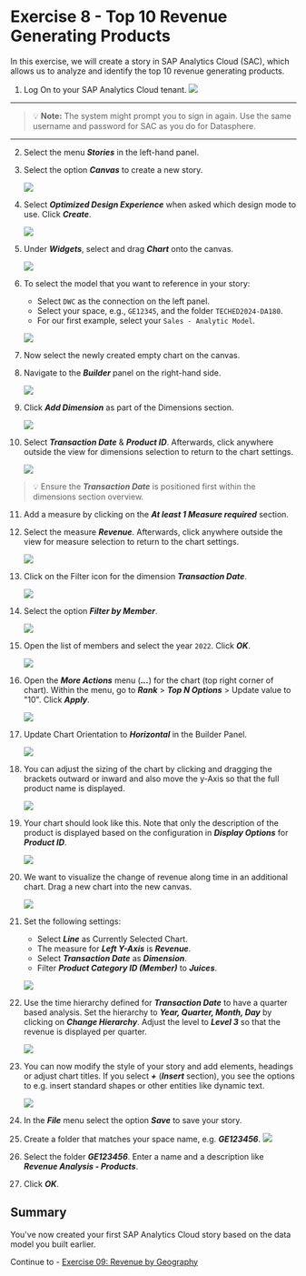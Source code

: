 # Exercise 8 - Top 10 Revenue Generating Products

In this exercise, we will create a story in SAP Analytics Cloud (SAC), which allows us to analyze and identify the top 10 revenue generating products.

1. Log On to your SAP Analytics Cloud tenant.
    ![](images/00_00_0221.png) 

---

>:bulb: **Note:** The system might prompt you to sign in again. Use the same username and password for SAC as you do for Datasphere.

---

2. Select the menu ***Stories*** in the left-hand panel.

3. Select the option ***Canvas*** to create a new story.

    ![](images/00_00_0201.png) 

4. Select ***Optimized Design Experience*** when asked which design mode to use. Click ***Create***.

    ![](images/00_00_0222.png) 

5. Under ***Widgets***, select and drag ***Chart*** onto the canvas.

    ![](images/00_00_0204.png)

6. To select the model that you want to reference in your story:
    - Select `DWC` as the connection on the left panel.
    - Select your space, e.g., `GE12345`, and the folder `TECHED2024-DA180`.
    - For our first example, select your `Sales - Analytic Model`.

    ![](images/00_00_0205B.png)

7. Now select the newly created empty chart on the canvas.

8. Navigate to the ***Builder*** panel on the right-hand side.

    ![](images/00_00_0203.png) 


9. Click ***Add Dimension*** as part of the Dimensions section.

    ![](images/00_00_0209.png) 

10. Select ***Transaction Date*** & ***Product ID***. Afterwards, click anywhere outside the view for dimensions selection to return to the chart settings.

    ![](images/00_00_0202.png)

>:bulb: Ensure the ***Transaction Date*** is positioned first within the dimensions section overview.  

11. Add a measure by clicking on the ***At least 1 Measure required*** section.

12. Select the measure ***Revenue***. Afterwards, click anywhere outside the view for measure selection to return to the chart settings.

    ![](images/00_00_0210.png)

13. Click on the Filter icon for the dimension ***Transaction Date***.

    ![](images/00_00_0206.png) 

14. Select the option ***Filter by Member***.

    ![](images/00_00_0215.png) 

15. Open the list of members and select the year `2022`. Click ***OK***.

    ![](images/00_00_0216_2.png)

16. Open the ***More Actions*** menu (***...***) for the chart (top right corner of chart). Within the menu, go to ***Rank*** > ***Top N Options*** > Update value to "10". Click ***Apply***.

    ![](images/00_00_0220.png)

17. Update Chart Orientation to ***Horizontal*** in the Builder Panel.

    ![](images/00_00_0226.png)

18. You can adjust the sizing of the chart by clicking and dragging the brackets outward or inward and also move the y-Axis so that the full product name is displayed.

    ![](images/00_00_0223.png)

19. Your chart should look like this. Note that only the description of the product is displayed based on the configuration in ***Display Options*** for ***Product ID***.

    ![](images/00_00_0225.png) 

20. We want to visualize the change of revenue along time in an additional chart. Drag a new chart into the new canvas.

    ![](images/00_00_0228.png) 

21. Set the following settings:
    - Select ***Line*** as Currently Selected Chart.
    - The measure for ***Left Y-Axis*** is ***Revenue***.
    - Select ***Transaction Date*** as ***Dimension***.
    - Filter ***Product Category ID (Member)*** to ***Juices***.

    ![](images/00_00_0229.png) 

22. Use the time hierarchy defined for ***Transaction Date*** to have a quarter based analysis. Set the hierarchy to ***Year, Quarter, Month, Day*** by clicking on ***Change Hierarchy***. Adjust the level to ***Level 3*** so that the revenue is displayed per quarter.

    ![](images/00_00_0232.png) 

23. You can now modify the style of your story and add elements, headings or adjust chart titles. If you select ***+*** (***Insert*** section), you see the options to e.g. insert standard shapes or other entities like dynamic text.

    ![](images/00_00_0233.png) 

24. In the ***File*** menu select the option ***Save*** to save your story.

25. Create a folder that matches your space name,  e.g. ***GE123456***.
    ![](images/00_00_0224.png)

26. Select the folder ***GE123456***. Enter a name and a description like ***Revenue Analysis - Products***.

27. Click ***OK***.

## Summary

You've now created your first SAP Analytics Cloud story based on the data model you built earlier.

Continue to - [Exercise 09: Revenue by Geography ](../ex09/README.md)